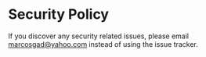 # Security Policy

If you discover any security related issues, please email marcosgad@yahoo.com instead of using the issue tracker.

